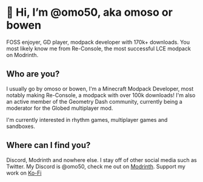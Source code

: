 # 👋 Hi, I’m @omo50, aka omoso or bowen
FOSS enjoyer, GD player, modpack developer with 170k+ downloads. You most likely know me from Re-Console, the most successful LCE modpack on Modrinth.

## Who are you?
I usually go by omoso or bowen, I'm a Minecraft Modpack Developer, most notably making Re-Console, a modpack with over 100k downloads! I'm also an active member of the Geometry Dash community, currently being a moderator for the Globed multiplayer mod.

I'm currently interested in rhythm games, multiplayer games and sandboxes.

## Where can I find you?
Discord, Modrinth and nowhere else. I stay off of other social media such as Twitter.
My Discord is @omo50, check me out on [Modrinth](https://modrinth.com/user/omoso). Support my work on [Ko-Fi](https://ko-fi.com/omoso)
